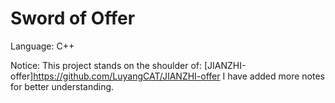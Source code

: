 # Sword of Offer

Language: C++

Notice: This project stands on the shoulder of: [JIANZHI-offer]<https://github.com/LuyangCAT/JIANZHI-offer>
I have added more notes for better understanding.